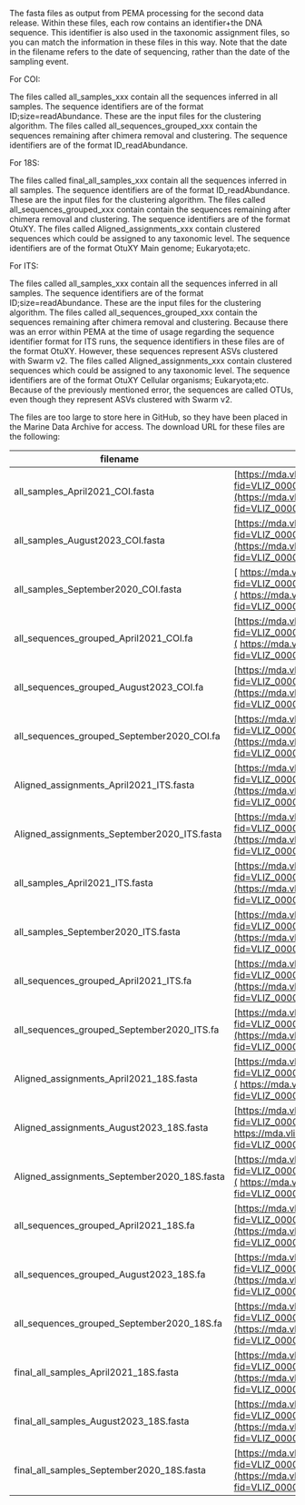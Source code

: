 The fasta files as output from PEMA processing for the second data release. 
Within these files, each row contains an identifier+the DNA sequence. This identifier is also used in the taxonomic assignment files, so you can match the information in these files in this way. Note that the date in the filename refers to the date of sequencing, rather than the date of the sampling event.

For COI:

The files called all_samples_xxx contain all the sequences inferred in all samples. The sequence identifiers are of the format ID;size=readAbundance. These are the input files for the clustering algorithm.
The files called all_sequences_grouped_xxx contain the sequences remaining after chimera removal and clustering. The sequence identifiers are of the format ID_readAbundance.

For 18S:

The files called final_all_samples_xxx contain all the sequences inferred in all samples. The sequence identifiers are of the format ID_readAbundance. These are the input files for the clustering algorithm.
The files called all_sequences_grouped_xxx contain contain the sequences remaining after chimera removal and clustering. The sequence identifiers are of the format OtuXY.
The files called Aligned_assignments_xxx contain clustered sequences which could be assigned to any taxonomic level. The sequence identifiers are of the format OtuXY Main genome; Eukaryota;etc.

For ITS:

The files called all_samples_xxx contain all the sequences inferred in all samples. The sequence identifiers are of the format ID;size=readAbundance. These are the input files for the clustering algorithm.
The files called all_sequences_grouped_xxx contain the sequences remaining after chimera removal and clustering. Because there was an error within PEMA at the time of usage regarding the sequence identifier format for ITS runs, the sequence identifiers in these files are of the format OtuXY. However, these sequences represent ASVs clustered with Swarm v2.
The files called Aligned_assignments_xxx contain clustered sequences which could be assigned to any taxonomic level. The sequence identifiers are of the format OtuXY Cellular organisms; Eukaryota;etc. Because of the previously mentioned error, the sequences are called OTUs, even though they represent ASVs clustered with Swarm v2.

The files are too large to store here in GitHub, so they have been placed in the Marine Data Archive for access. The download URL for these files are the following:

| filename | download URL | 
| --- | --- |
| all_samples_April2021_COI.fasta| [https://mda.vliz.be/directlink.php?fid=VLIZ_00001620_6836ddf05027a376824969](https://mda.vliz.be/directlink.php?fid=VLIZ_00001620_6836ddf05027a376824969) |
| all_samples_August2023_COI.fasta| [https://mda.vliz.be/directlink.php?fid=VLIZ_00001620_6836ddf050335366339328](https://mda.vliz.be/directlink.php?fid=VLIZ_00001620_6836ddf050335366339328) |
| all_samples_September2020_COI.fasta| [	https://mda.vliz.be/directlink.php?fid=VLIZ_00001620_6836ddf05037e863856014](	https://mda.vliz.be/directlink.php?fid=VLIZ_00001620_6836ddf05037e863856014) |
| all_sequences_grouped_April2021_COI.fa | [https://mda.vliz.be/directlink.php?fid=VLIZ_00001620_6836ddf0523bd985666107](	https://mda.vliz.be/directlink.php?fid=VLIZ_00001620_6836ddf0523bd985666107) |
| all_sequences_grouped_August2023_COI.fa | [https://mda.vliz.be/directlink.php?fid=VLIZ_00001620_6836ddf05038e304477491](https://mda.vliz.be/directlink.php?fid=VLIZ_00001620_6836ddf05038e304477491) |
| all_sequences_grouped_September2020_COI.fa | [https://mda.vliz.be/directlink.php?fid=VLIZ_00001620_6836ec58b6c4d489886842](https://mda.vliz.be/directlink.php?fid=VLIZ_00001620_6836ec58b6c4d489886842) |
| Aligned_assignments_April2021_ITS.fasta | [https://mda.vliz.be/directlink.php?fid=VLIZ_00001620_6836e1efe1baf206164086](https://mda.vliz.be/directlink.php?fid=VLIZ_00001620_6836e1efe1baf206164086) |
| Aligned_assignments_September2020_ITS.fasta | [https://mda.vliz.be/directlink.php?fid=VLIZ_00001620_6836e1efe1b74403284481](https://mda.vliz.be/directlink.php?fid=VLIZ_00001620_6836e1efe1b74403284481) |
| all_samples_April2021_ITS.fasta | [https://mda.vliz.be/directlink.php?fid=VLIZ_00001620_6836e1efe1c7b504652556](https://mda.vliz.be/directlink.php?fid=VLIZ_00001620_6836e1efe1c7b504652556) |
| all_samples_September2020_ITS.fasta | [https://mda.vliz.be/directlink.php?fid=VLIZ_00001620_6836e1efe1b35458380398](https://mda.vliz.be/directlink.php?fid=VLIZ_00001620_6836e1efe1b35458380398) |
| all_sequences_grouped_April2021_ITS.fa | [https://mda.vliz.be/directlink.php?fid=VLIZ_00001620_6836e1efe1e4d332893135](https://mda.vliz.be/directlink.php?fid=VLIZ_00001620_6836e1efe1e4d332893135) |
| all_sequences_grouped_September2020_ITS.fa | [https://mda.vliz.be/directlink.php?fid=VLIZ_00001620_6836e1efe1d15598077194](https://mda.vliz.be/directlink.php?fid=VLIZ_00001620_6836e1efe1d15598077194) |
| Aligned_assignments_April2021_18S.fasta | [https://mda.vliz.be/directlink.php?fid=VLIZ_00001620_6836eb9ad4d41893285473](	https://mda.vliz.be/directlink.php?fid=VLIZ_00001620_6836eb9ad4d41893285473) |
| Aligned_assignments_August2023_18S.fasta | [https://mda.vliz.be/directlink.php?fid=VLIZ_00001620_6836e9574fcf4378071514](		https://mda.vliz.be/directlink.php?fid=VLIZ_00001620_6836e9574fcf4378071514) |
| Aligned_assignments_September2020_18S.fasta | [https://mda.vliz.be/directlink.php?fid=VLIZ_00001620_6836eb9ae1bae728553767](		https://mda.vliz.be/directlink.php?fid=VLIZ_00001620_6836eb9ae1bae728553767) |
| all_sequences_grouped_April2021_18S.fa | [https://mda.vliz.be/directlink.php?fid=VLIZ_00001620_6836eb9ad8ee3628405491](https://mda.vliz.be/directlink.php?fid=VLIZ_00001620_6836eb9ad8ee3628405491) |
| all_sequences_grouped_August2023_18S.fa | [https://mda.vliz.be/directlink.php?fid=VLIZ_00001620_6836e9574fc0e672993879](https://mda.vliz.be/directlink.php?fid=VLIZ_00001620_6836e9574fc0e672993879) |
| all_sequences_grouped_September2020_18S.fa | [https://mda.vliz.be/directlink.php?fid=VLIZ_00001620_6836eb9adcd6f622432834](https://mda.vliz.be/directlink.php?fid=VLIZ_00001620_6836eb9adcd6f622432834) |
| final_all_samples_April2021_18S.fasta | [https://mda.vliz.be/directlink.php?fid=VLIZ_00001620_6836eb9ad17c5633110787](https://mda.vliz.be/directlink.php?fid=VLIZ_00001620_6836eb9ad17c5633110787) |
| final_all_samples_August2023_18S.fasta | [https://mda.vliz.be/directlink.php?fid=VLIZ_00001620_6836e9574fc20023411188](https://mda.vliz.be/directlink.php?fid=VLIZ_00001620_6836e9574fc20023411188) |
| final_all_samples_September2020_18S.fasta | [https://mda.vliz.be/directlink.php?fid=VLIZ_00001620_6836eb9ad4b9c562208171](https://mda.vliz.be/directlink.php?fid=VLIZ_00001620_6836eb9ad4b9c562208171) |

